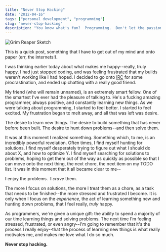 ```yaml
---
title: "Never Stop Hacking"
date: "2012-04-16"
tags: ["personal development", "programming"]
slug: "never-stop-hacking"
description: "You know what's fun?  Programming.  Don't let the passion fade."
---
```



![Grim Reaper Sketch][]


This is a quick post, something that I have to get out of my mind and onto
paper (err, the internets!).

I was thinking earlier today about what makes me happy--really, truly happy.  I
had just stopped coding, and was feeling frustrated that my builds weren't
working like I had hoped.  I decided to go onto [IRC][] for some
procrastination, and ended up chatting with a really good friend.

My friend (who will remain unnamed), is an extremely smart fellow.  One of the
smartest I've ever had the pleasure of talking to.  He's a fucking amazing
programmer, always positive, and constantly learning new things.  As we were
talking about programming, I started to feel better.  I started to feel
excited.  My frustration began to melt away, and all that was left was desire.

The desire to learn new things.  The desire to build something that has never
before been built.  The desire to hunt down problems--and then solve them.

It was at this moment I realized something.  Something which, to me, is an
incredibly powerful revelation.  Often times, I find myself hunting for
solutions.  I find myself desperately trying to figure out what I should do
about X, and how to optimize Y.  I find myself searching for solutions to
problems, hoping to get them out of the way as quickly as possible so that I
can move onto the next thing, the next chore, the next item on my TODO list.
It was in this moment that it all became clear to me--

I enjoy the problems.  I *crave* them.

The more I focus on solutions, the more I treat them as a chore, as a task that
needs to be finished--the more stressed and frustrated I become.  It is only
when I focus on the *experience*, the act of learning something new and hunting
down problems, that I feel really, *truly* happy.

As programmers, we're given a unique gift: the ability to spend a majority of
our time learning things and solving problems.  The next time I'm feeling
stressed, frustrated, or even angry--I'm going to remember that it's the
process I really enjoy--that the process of learning new things is what really
motivates me, and makes me love what I do so much.

**Never stop hacking.**


  [Grim Reaper Sketch]: {filename}/images/2012/grim-reaper-sketch.png "Grim Reaper Sketch"
  [IRC]: irc://irc.oftc.net/#heapify "#heapify"
